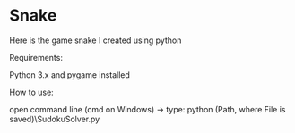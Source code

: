 # Snake

Here is the game snake I created using python

Requirements: 

Python 3.x and pygame installed

How to use:

open command line (cmd on Windows) -> type: python (Path, where File is saved)\SudokuSolver.py

